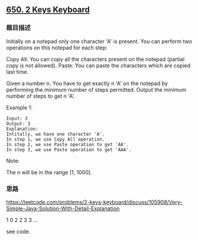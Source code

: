 ## [650. 2 Keys Keyboard](https://leetcode-cn.com/problems/2-keys-keyboard/)

### 题目描述

Initially on a notepad only one character 'A' is present. You can perform two operations on this notepad for each step:

Copy All: You can copy all the characters present on the notepad (partial copy is not allowed).
Paste: You can paste the characters which are copied last time.

Given a number n. You have to get exactly n 'A' on the notepad by performing the minimum number of steps permitted. Output the minimum number of steps to get n 'A'.

Example 1:

```
Input: 3
Output: 3
Explanation:
Intitally, we have one character 'A'.
In step 1, we use Copy All operation.
In step 2, we use Paste operation to get 'AA'.
In step 3, we use Paste operation to get 'AAA'.
```

Note:

The n will be in the range [1, 1000].

### 思路

https://leetcode.com/problems/2-keys-keyboard/discuss/105908/Very-Simple-Java-Solution-With-Detail-Explanation

1 0
2 2 
3 3
...

see code.